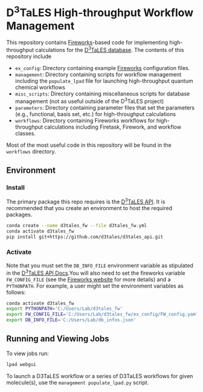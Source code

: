 # D<sup>3</sup>TaLES High-throughput Workflow Management
This repository contains [Fireworks](https://materialsproject.github.io/fireworks/)-based code for implementing 
high-throughput calculations for the [D<sup>3</sup>TaLES database](https://d3tales.as.uky.edu/database/). The
contents of this repository include

- `ex_config`: Directory containing example [Fireworks](https://materialsproject.github.io/fireworks/) 
configuration files. 
- `management`: Directory containing scripts for workflow management including the `populate_lpad` file 
for launching high-throughput quantum chemical workflows
- `misc_scripts`: Directory containing miscellaneous scripts for database management (not as useful outside 
of the D<sup>3</sup>TaLES project)
- `parameters`: Directory containing parameter files that set the parameters (e.g., functional, basis set, etc.)
for high-throughput calculations 
- `workflows`: Directory containing Fireworks workflows for high-throughput calculations including Firetask,
Firework, and workflow classes. 

Most of the most useful code in this repository will be found in the `workflows` directory. 


## Environment
### Install
The primary package this repo requires is the [D<sup>3</sup>TaLES API](https://github.com/D3TaLES/d3tales_api). 
It is recommended that you create an environment to host the required packages. 
```bash
conda create --name d3tales_fw --file d3tales_fw.yml
conda activate d3tales_fw
pip install git+https://github.com/d3tales/d3tales_api.git
```

### Activate
Note that you must set the `DB_INFO_FILE` environment variable as stipulated in the
[D<sup>3</sup>TaLES API Docs](https://github.com/D3TaLES/d3tales_api).You will also
need to set the fireworks variable `FW_CONFIG_FILE` (see the [Fireworks website](https://materialsproject.github.io/fireworks/) 
for more details) and a `PYTHONPATH`. For example, a user might set the environment variables as follows: 
```bash
conda activate d3tales_fw
export PYTHONPATH='C:/Users/Lab/d3tales_fw'
export FW_CONFIG_FILE='C:/Users/Lab/d3tales_fw/ex_config/FW_config.yaml'
export DB_INFO_FILE='C:/Users/Lab/db_infos.json'
```


## Running and Viewing Jobs

To view jobs run: 
```bash
lpad webgui
```

To launch a D3TaLES workflow or a series of D3TaLES workflows for given molecule(s), use the 
`management populate_lpad.py` script. 